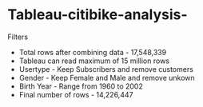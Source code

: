 # Tableau-citibike-analysis-

Filters
 - Total rows after combining data - 17,548,339
 - Tableau can read maximum of 15 million rows
 - Usertype - Keep Subscribers and remove customers
 - Gender - Keep Female and Male and remove unkown
 - Birth Year - Range from 1960 to 2002
 - Final number of rows - 14,226,447
